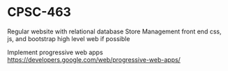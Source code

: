 # CPSC-463
Regular website with relational database 
Store Management 
front end css, js, and bootstrap
high level web if possible 

Implement progressive web apps
https://developers.google.com/web/progressive-web-apps/
